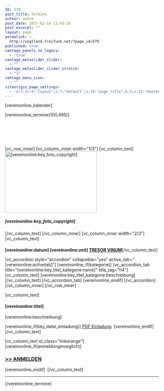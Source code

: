 ```yaml
---
ID: 579
post_title: Termine
author: andre
post_date: 2017-02-14 11:43:29
post_excerpt: ""
layout: page
permalink: >
  http://vogtland.freifunk.net/?page_id=579
published: true
vantage_panels_no_legacy:
  - 'true'
vantage_metaslider_slider:
  - ""
vantage_metaslider_slider_stretch:
  - "1"
vantage_menu_icon:
  - ""
siteorigin_page_settings:
  - 'a:7:{s:6:"layout";s:7:"default";s:10:"page_title";b:1;s:15:"masthead_margin";b:1;s:13:"footer_margin";b:1;s:14:"featured_image";b:0;s:13:"hide_masthead";b:0;s:19:"hide_footer_widgets";b:0;}'
---
```

[vereinonline_kalender]

[vereinonline_termine(100,495)]
<a name="[vereinonline:id]"></a>
<a name="[vereinonline:anker]"></a>
<div style="height:80px;">&nbsp;</div>
[vc_row_inner]
[vc_column_inner width="1/3"]
[vc_column_text]
<a href="http://www.vereinonline.org/tresorvinum/attachments/[vereinonline:foto]"><img class="alignnone wp-image-361 size-medium" src="http://www.vereinonline.org/tresorvinum/?download=[vereinonline:foto]&width=300" alt="[vereinonline:key_foto_copyright]" width="300" height="200" /></a>
<h5>[vereinonline:key_foto_copyright]</h5>
[/vc_column_text]
[/vc_column_inner]
[vc_column_inner width="2/3"]
[vc_column_text]
<h4></h4>
<b>
[vereinonline:datum]
[vereinonline:zeit]
<a href="http://tresorvinum.de/anfahrt/">TRESOR VINUM</a></b>[/vc_column_text]

[vc_accordion style="accordion" collapsible="yes" active_tab="[vereinonline:activetab]"]
[vereinonline_if(kategorie)]
[vc_accordion_tab title="[vereinonline:key_titel_kategorie:name]" title_tag="h4"]
[vc_column_text]
[vereinonline:key_titel_kategorie:beschreibung]
[/vc_column_text]
[/vc_accordion_tab]
[vereinonline_endif]
[/vc_accordion]
[/vc_column_inner]
[/vc_row_inner]

[vc_column_text]
<h4>[vereinonline:titel]</h4>
[vereinonline:beschreibung]&nbsp;

[vereinonline_if(key_datei_einladung)]
<a href="http://www.vereinonline.org/tresorvinum/?download=[vereinonline:key_datei_einladung]&path=list">PDF Einladung</a>&nbsp;
[vereinonline_endif]
[/vc_column_text]

[vc_column_text el_class="linkorange"]
[vereinonline_if(anmeldungmoeglich)]
<h3><a href="#" onclick="javascript:window.open('http://www.vereinonline.org/tresorvinum/?veranstaltunganmelden=[vereinonline:id]','','toolbar=no,location=no,directories=no,status=yes,scrollbars=yes,resizable=yes,copyhistory=no,width=600,height=600');return false;">>> ANMELDEN</a></h3>
[vereinonline_endif]&nbsp;
[/vc_column_text]
<hr noshade>
[/vereinonline_termine]
